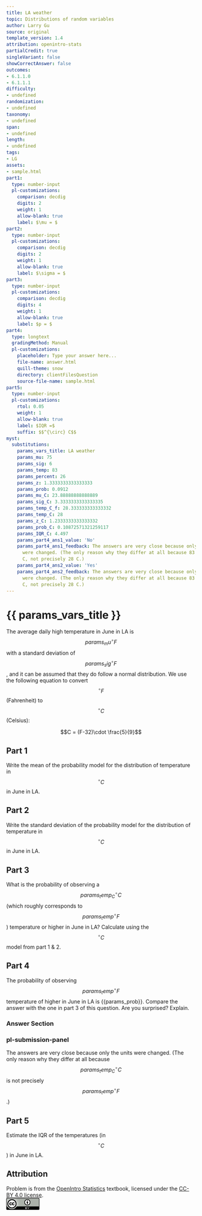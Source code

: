 ```yaml
---
title: LA weather
topic: Distributions of random variables
author: Larry Gu
source: original
template_version: 1.4
attribution: openintro-stats
partialCredit: true
singleVariant: false
showCorrectAnswer: false
outcomes:
- 6.1.1.0
- 6.1.1.1
difficulty:
- undefined
randomization:
- undefined
taxonomy:
- undefined
span:
- undefined
length:
- undefined
tags:
- LG
assets:
- sample.html
part1:
  type: number-input
  pl-customizations:
    comparison: decdig
    digits: 2
    weight: 1
    allow-blank: true
    label: $\mu = $
part2:
  type: number-input
  pl-customizations:
    comparison: decdig
    digits: 2
    weight: 1
    allow-blank: true
    label: $\sigma = $
part3:
  type: number-input
  pl-customizations:
    comparison: decdig
    digits: 4
    weight: 1
    allow-blank: true
    label: $p = $
part4:
  type: longtext
  gradingMethod: Manual
  pl-customizations:
    placeholder: Type your answer here...
    file-name: answer.html
    quill-theme: snow
    directory: clientFilesQuestion
    source-file-name: sample.html
part5:
  type: number-input
  pl-customizations:
    rtol: 0.05
    weight: 1
    allow-blank: true
    label: $IQR =$
    suffix: $$^{\circ} C$$
myst:
  substitutions:
    params_vars_title: LA weather
    params_mu: 75
    params_sig: 6
    params_temp: 83
    params_percent: 26
    params_z: 1.3333333333333333
    params_prob: 0.0912
    params_mu_C: 23.88888888888889
    params_sig_C: 3.3333333333333335
    params_temp_C_f: 28.333333333333332
    params_temp_C: 28
    params_z_C: 1.2333333333333332
    params_prob_C: 0.10872571321259117
    params_IQR_C: 4.497
    params_part4_ans1_value: 'No'
    params_part4_ans1_feedback: The answers are very close because only the units
      were changed. (The only reason why they differ at all because 83 F is 28.333
      C, not precisely 28 C.)
    params_part4_ans2_value: 'Yes'
    params_part4_ans2_feedback: The answers are very close because only the units
      were changed. (The only reason why they differ at all because 83 F is 28.333
      C, not precisely 28 C.)
---
```

# {{ params_vars_title }}
The average daily high temperature in June in LA is $${{params_mu}} ^{\circ} F$$ with a standard deviation of $${{params_sig}} ^{\circ} F$$, and it can be assumed that they do follow a normal distribution. We use the following equation to convert $$^{\circ} F$$ (Fahrenheit) to $$^{\circ} C$$ (Celsius):

$$C = (F-32)\cdot \frac{5}{9}$$

## Part 1

Write the mean of the probability model for the distribution of temperature in  $$^{\circ} C$$ in June in LA.

## Part 2

Write the standard deviation of the probability model for the distribution of temperature in  $$^{\circ} C$$ in June in LA.

## Part 3

What is the probability of observing a $${{params_temp_C}} ^{\circ} C$$ (which roughly corresponds to $${{params_temp}} ^{\circ} F$$) temperature or higher in June in LA? Calculate using the $$^{\circ} C$$ model from part 1 & 2.

## Part 4

The probability of observing $${{params_temp}} ^{\circ} F$$ temperature of higher in June in LA is {{params_prob}}.
Compare the answer with the one in part 3 of this question. Are you surprised? Explain.

### Answer Section

### pl-submission-panel

The answers are very close because only the units were changed. (The only reason why they differ at all because $${{params_temp_C}} ^{\circ} C$$ is not precisely $${{params_temp}} ^{\circ} F$$.)

## Part 5

Estimate the IQR of the temperatures (in $$^{\circ} C$$) in June in LA.

## Attribution

Problem is from the [OpenIntro Statistics](https://openintro.org/book/os/) textbook, licensed under the [CC-BY 4.0 license](https://creativecommons.org/licenses/by/4.0/).<br>![Image representing the Creative Commons 4.0 BY license.](https://raw.githubusercontent.com/firasm/bits/master/by.png)